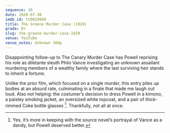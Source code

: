 ```yaml
---
sequence: 10
date: 2020-07-30
imdb_id: tt0019949
title: The Greene Murder Case (1929)
grade: D+
slug: the-greene-murder-case-1929
venue: YouTube
venue_notes: Unknown 360p
---
```


Disappointing follow-up to <span data-imdb-id="tt0019745">The Canary Murder Case</span> has Powell reprising his role as diletante sleuth Philo Vance investigating an unknown assailant murdering members of a wealthy family where the last surviving heir stands to inherit a fortune.

<!-- end -->

Unlike the prior film, which focused on a single murder, this entry piles up bodies at an absurd rate, culminating in a finale that made me laugh out loud. Also not helping: the costumer’s decision to dress Powell in a kimono, a paisley smoking jacket, an oversized white topcoat, and a pair of thick-rimmed Coke bottle glasses [^1]. Thankfully, not all at once.

[^1]: Yes, it’s more in keeping with the source novel’s portrayal of Vance as a dandy, but Powell deserved better.
